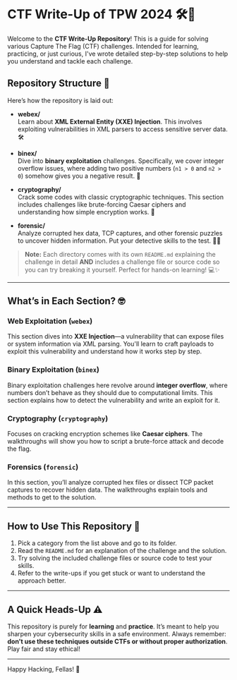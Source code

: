 # CTF Write-Up of TPW 2024 🛠️🎯

Welcome to the **CTF Write-Up Repository**! This is a guide for solving various Capture The Flag (CTF) challenges. Intended for learning, practicing, or just curious, I've wrote detailed step-by-step solutions to help you understand and tackle each challenge.

## Repository Structure 📂

Here’s how the repository is laid out:

- **webex/**  
  Learn about **XML External Entity (XXE) Injection**. This involves exploiting vulnerabilities in XML parsers to access sensitive server data. 🛠️

- **binex/**  
  Dive into **binary exploitation** challenges. Specifically, we cover integer overflow issues, where adding two positive numbers (`n1 > 0` and `n2 > 0`) somehow gives you a negative result. 🤔

- **cryptography/**  
  Crack some codes with classic cryptographic techniques. This section includes challenges like brute-forcing Caesar ciphers and understanding how simple encryption works. 🔑

- **forensic/**  
  Analyze corrupted hex data, TCP captures, and other forensic puzzles to uncover hidden information. Put your detective skills to the test. 🕵️‍♂️

> **Note:** Each directory comes with its own `README.md` explaining the challenge in detail **AND** includes a challenge file or source code so you can try breaking it yourself. Perfect for hands-on learning! 💻✨

---

## What’s in Each Section? 🤓

### Web Exploitation (`webex`)
This section dives into **XXE Injection**—a vulnerability that can expose files or system information via XML parsing. You'll learn to craft payloads to exploit this vulnerability and understand how it works step by step. 

### Binary Exploitation (`binex`)
Binary exploitation challenges here revolve around **integer overflow**, where numbers don’t behave as they should due to computational limits. This section explains how to detect the vulnerability and write an exploit for it.

### Cryptography (`cryptography`)
Focuses on cracking encryption schemes like **Caesar ciphers**. The walkthroughs will show you how to script a brute-force attack and decode the flag.

### Forensics (`forensic`)
In this section, you’ll analyze corrupted hex files or dissect TCP packet captures to recover hidden data. The walkthroughs explain tools and methods to get to the solution.

---

## How to Use This Repository 🚀

1. Pick a category from the list above and go to its folder.
2. Read the `README.md` for an explanation of the challenge and the solution.
3. Try solving the included challenge files or source code to test your skills. 
4. Refer to the write-ups if you get stuck or want to understand the approach better.

---

## A Quick Heads-Up ⚠️

This repository is purely for **learning** and **practice**. It’s meant to help you sharpen your cybersecurity skills in a safe environment. Always remember: **don’t use these techniques outside CTFs or without proper authorization**. Play fair and stay ethical!

---
Happy Hacking, Fellas! 🎉  

